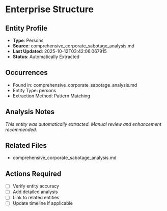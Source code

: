 # Enterprise Structure

## Entity Profile
- **Type**: Persons
- **Source**: comprehensive_corporate_sabotage_analysis.md
- **Last Updated**: 2025-10-12T03:42:06.067915
- **Status**: Automatically Extracted

## Occurrences
- Found in: comprehensive_corporate_sabotage_analysis.md
- Entity Type: persons
- Extraction Method: Pattern Matching

## Analysis Notes
*This entity was automatically extracted. Manual review and enhancement recommended.*

## Related Files
- comprehensive_corporate_sabotage_analysis.md

## Actions Required
- [ ] Verify entity accuracy
- [ ] Add detailed analysis
- [ ] Link to related entities
- [ ] Update timeline if applicable
